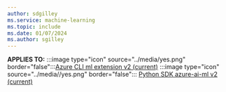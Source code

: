 ```yaml
---
author: sdgilley
ms.service: machine-learning
ms.topic: include
ms.date: 01/07/2024
ms.author: sgilley
---
```


**APPLIES TO:**
:::image type="icon" source="../media/yes.png"  border="false":::[Azure CLI ml extension v2 (current)](../how-to-configure-cli.md)
:::image type="icon" source="../media//yes.png" border="false"::: [Python SDK azure-ai-ml v2 (current)](https://aka.ms/sdk-v2-install)